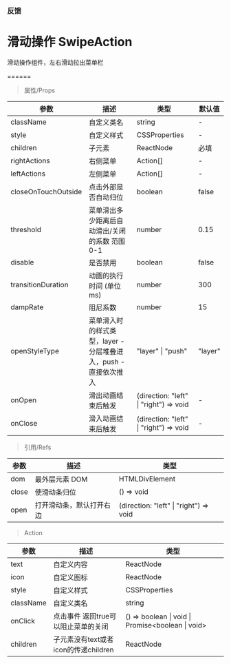### 反馈

# 滑动操作 SwipeAction

滑动操作组件，左右滑动拉出菜单栏

======

> 属性/Props

|参数|描述|类型|默认值|
|----------|-------------|------|------|
|className|自定义类名|string|-|
|style|自定义样式|CSSProperties|-|
|children|子元素|ReactNode|必填|
|rightActions|右侧菜单|Action\[\]|-|
|leftActions|左侧菜单|Action\[\]|-|
|closeOnTouchOutside|点击外部是否自动归位|boolean|false|
|threshold|菜单滑出多少距离后自动滑出/关闭的系数 范围 0\-1|number|0.15|
|disable|是否禁用|boolean|false|
|transitionDuration|动画的执行时间 (单位ms)|number|300|
|dampRate|阻尼系数|number|15|
|openStyleType|菜单滑入时的样式类型，layer \- 分层堆叠进入，push \- 直接依次推入|"layer" \| "push"|"layer"|
|onOpen|滑出动画结束后触发|(direction: "left" \| "right") =\> void|-|
|onClose|滑入动画结束后触发|(direction: "left" \| "right") =\> void|-|

> 引用/Refs

|参数|描述|类型|
|----------|-------------|------|
|dom|最外层元素 DOM|HTMLDivElement|
|close|使滑动条归位|() =\> void|
|open|打开滑动条，默认打开右边|(direction: "left" \| "right") =\> void|

> Action

|参数|描述|类型|
|----------|-------------|------|
|text|自定义内容|ReactNode|
|icon|自定义图标|ReactNode|
|style|自定义样式|CSSProperties|
|className|自定义类名|string|
|onClick|点击事件 返回true可以阻止菜单的关闭|() =\> boolean \| void \| Promise\<boolean \| void\>|
|children|子元素没有text或者icon的传递children|ReactNode|
